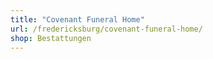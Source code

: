 ```yaml
---
title: "Covenant Funeral Home"
url: /fredericksburg/covenant-funeral-home/
shop: Bestattungen
---
```

